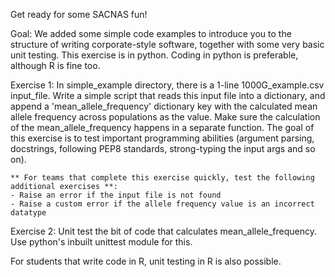 Get ready for some SACNAS fun!

Goal:
    We added some simple code examples to introduce you to the structure of writing corporate-style software, together with
    some very basic unit testing. This exercise is in python. Coding in python is preferable, although R is fine too.

Exercise 1:
    In simple_example directory, there is a 1-line 1000G_example.csv input_file.
    Write a simple script that reads this input file into a dictionary, and append a 'mean_allele_frequency' dictionary key with
    the calculated mean allele frequency across populations as the value. Make sure the calculation of the mean_allele_frequency
    happens in a separate function.
    The goal of this exercise is to test important programming abilities (argument parsing, docstrings, following PEP8 standards,
    strong-typing the input args and so on).


    ** For teams that complete this exercise quickly, test the following additional exercises **:
    - Raise an error if the input file is not found
    - Raise a custom error if the allele frequency value is an incorrect datatype

Exercise 2:
    Unit test the bit of code that calculates mean_allele_frequency. Use python's inbuilt unittest module for this.

For students that write code in R, unit testing in R is also possible.
